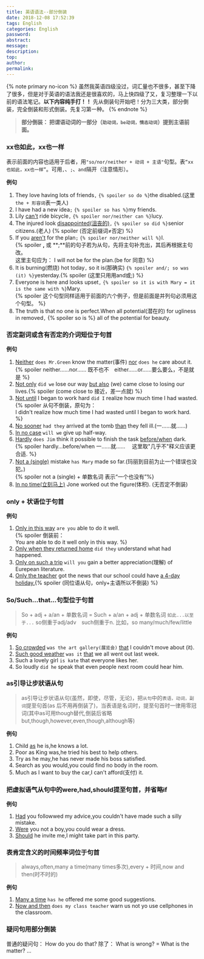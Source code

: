 ```yaml
---
title: 英语语法--部分倒装
date: 2018-12-08 17:52:39
tags: English
categories: English
password:
abstract:
message:
description:
top:
author:
permalink:
---
```


{% note primary no-icon %}
虽然我英语四级没过，词汇量也不很多，甚至下降了很多，但是对于英语的语法我还是很喜欢的，马上快四级了又，复习整理一下以前的语法笔记。**以下内容纯手打！！**
先从倒装句开始吧！分为三大类，部分倒装，完全倒装和形式倒装。先复习第一种。
{% endnote %}

<!--more-->
> **部分倒装： 把谓语动词的一部分（`助动词，be动词，情态动词`）提到主语前面。**

### xx也如此，xx也一样
表示前面的内容也适用于后者，用`"so/nor/neither + 动词 + 主语"`句型。表`“xx也如此，xx也一样”`。可用`,`、`;`、`and`隔开（注意情形）。

**例句**
1. They love having lots of friends`,` `{% spoiler so do %}`the disabled.(这里`the + 形容词`表一类人)
2. I have had a new idea`;` `{% spoiler so has %}`my friends.
3. Lily <u>can't</u> ride bicycle`,` `{% spoiler nor/neither can %}`lucy.
4. The injured look <u>disappointed(沮丧的)</u>`,` `{% spoiler so did %}`senior citizens.(老人) {% spoiler (否定前缀词≠否定) %}
5. If you <u>aren't</u> for the plan`;` `{% spoiler nor/neither will %}`I.<br>
{% spoiler **,** 或 **;**前的句子若为从句，先将主句补充出，其后再根据主句改。<br>这里主句应为： I will not be for the plan.(be for 同意) %}
6. It is burning(燃烧) hot today`,`  so it is(那确实) `{% spoiler and/; so was (it) %}`yesterday.{% spoiler (这里只用用and或;) %}
7. Everyone is here and looks upset`,` `{% spoiler so it is with Mary = it is the same with %}`Mary.<br>
{% spoiler 这个句型同样适用于前面的六个例子，但是前面是并列句必须用这个句型。 %}
8. The truth is that no one is perfect.When all potential(潜在的) for ugliness in removed`,` {% spoiler so is %} all of the potential for beauty. 

### 否定副词或含有否定的介词短位于句首
**例句**
1. <u>Neither</u> `does Mr.Green` know the matter(事件) <u>nor</u> `does he` care about it.<br>
{% spoiler neither……nor…… 既不也不&emsp;either……or……要么要么，不是就是 %}
2. <u>Not only</u> `did we` lose our way <u>but also</u> (we) came close to losing our lives.{% spoiler (come close to 接近，差一点就) %}
3. <u>Not until</u> I began to work hard `did I` realize how much time I had wasted.<br>
{% spoiler 从句不倒装，原句为：<br>I didn't realize how much time I had wasted until I began to work hard. %}
4. <u>No sooner</u> `had they` arrived at the tomb <u>than</u> they fell ill.(一……就……)
5. <u>In no case</u> `will we` give up half-way.
6. <u>Hardly</u> `does Jim` think it possible to finish the task <u>before/when</u> dark.<br>
{% spoiler hardly...before/when 一……就…… &emsp;这里取"几乎不"释义应该更合适. %}
7. <u>Not a (single)</u> mistake `has Mary` made so far.(玛丽到目前为止一个错误也没犯。)<br>
{% spoiler not a (single) + 单数名词  表示“一个也没有”%}
8. <u>In no time(立刻马上)</u> Jone worked out the figure(体积). (无否定不倒装)

### only + 状语位于句首
**例句**
1. <u>Only in this way</u> `are you` able to do it well.<br>
{% spoiler 倒装前：<br>You are able to do it well only in this way. %}
2. <u>Only when they returned home</u> `did they` understand what had happened.
3. <u>Only on such a trip</u> `will you` gain a better appreciation(理解) of Eurepean literature.
4. <u>Only the teacher</u> got the news that our school could have <u>a 4-day holiday.</u>{% spoiler (同位语从句，only+主语所以不倒装) %}

### So/Such...that...句型位于句首
> So + adj + a/an + 单数名词 = Such + a/an + adj + 单数名词   `如此...以至于...`
so侧重于adj/adv&emsp;such侧重于n.
比如，so many/much/few/little

**例句**
1. <u>So crowded</u> `was the art gallery(展览会)` <u>that</u> I couldn't  move about (it).
2. <u>Such good weather</u> `was it` <u>that</u> we all went out last week.
3. Such a lovely girl `is kate` that everyone likes her.
4. So loudly `did he` speak that even people next room could hear him.

### as引导让步狀语从句

> as引导让步状语从句(虽然，即使，尽管，无论)，把`从句`中的`表语，动词，副词`提至句首(as 后不用再倒装了)，当表语是名词时，提至句首时一律用零冠词(其中as可用though替代,倒装后省略but,though,however,even,though,although等)

**例句**
1. Child <u>as</u> he is,he knows a lot.
2. Poor as King was,he tried his best to help others.
3. Try as he may,he has never made his boss satisfied.
4. Search as you would,you could find no body in the room.
5. Much as I want to buy the car,I can't afford(支付) it.

### 把虚拟语气从句中的were,had,should提至句首，并省略if
**例句**
1. <u>Had</u> you followwed my advice,you couldn't have made such a silly mistake.
2. <u>Were</u> you not a boy,you could wear a dress.
3. <u>Should</u> he invite me,I might take part in this party.

### 表肯定含义的时间频率词位于句首
> always,often,many a time(many times多次),every + 时间,now and then(时不时的)

**例句**
1. <u>Many a time</u> `has he` offered me some good suggestions.
2. <u>Now and then</u> `does my class teacher` warn us not yo use cellphones in the classroom.

### 疑问句用部分倒装
普通的疑问句：
How do you do that?
除了：
What is wrong? = What is the matter?
...